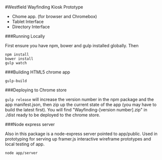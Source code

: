 #Westfield Wayfinding Kiosk Prototype

- Chome app. (for browser and Chromebox)
- Tablet Interface
- Directory Interface

###Running Locally

First ensure you have npm, bower and gulp installed globally. Then

  	npm install
  	bower install
  	gulp watch

###Building HTML5 chrome app

    gulp-build

###Deploying to Chrome store

`gulp release` will increase the version number in the npm package and the app manifest.json, then zip up the current state of the app (you may have to build the latest first). You will find "Wayfinding-[version number].zip" in ./dist ready to be deployed to the chrome store.

###Node express server

Also in this package is a node-express server pointed to app/public. Used in prototyping for serving up framer.js interactive wireframe prototypes and local testing of app.

    node app/server